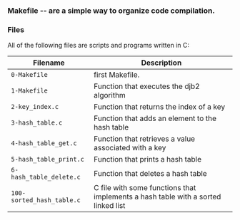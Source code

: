 ### Makefile -- are a simple way to organize code compilation. 


### Files
All of the following files are scripts and programs written in C:

| Filename | Description |
| -------- | ----------- |
| `0-Makefile` | first Makefile. |
| `1-Makefile` | Function that executes the djb2 algorithm |
| `2-key_index.c` | Function that returns the index of a key |
| `3-hash_table.c` | Function that adds an element to the hash table |
| `4-hash_table_get.c` | Function that retrieves a value associated with a key |
| `5-hash_table_print.c` | Function that prints a hash table |
| `6-hash_table_delete.c` | Function that deletes a hash table |
| `100-sorted_hash_table.c` | C file with some functions that implements a hash table with a sorted linked list |